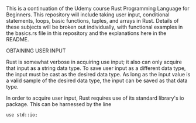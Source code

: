 This is a continuation of the Udemy course Rust Programming Language for Beginners. This repository will include taking user input, conditional statements, loops, basic functions, tuples, and arrays in Rust. Details of these subjects will be broken out individually, with functional examples in the basics.rs file in this repository and the explanations here in the README.

OBTAINING USER INPUT

Rust is somewhat verbose in acquiring use input; it also can only acquire that input as a string data type. To save user input as a different data type, the input must be cast as the desired data type. As long as the input value is a valid sample of the desired data type, the input can be saved as that data type.

In order to acquire user input, Rust requires use of its standard library's io package. This can be harnessed by the line

`use std::io;`

